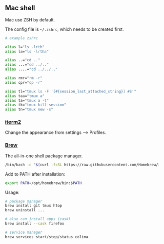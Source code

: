 ## Mac shell

Mac use ZSH by default.

The config file is `~/.zshrc`, which needs to be created first.

```bash
# example zshrc

alias l="ls -lrth"
alias la="ls -lrtha"

alias ..="cd .."
alias ...="cd ../.."
alias ....="cd ../../.."

alias rmr="rm -r"
alias cpr="cp -r"

alias tl="tmux ls -F '[#{session_last_attached_string}] #S'"
alias taa="tmux a"
alias ta="tmux a -t"
alias tk="tmux kill-session"
alias tn="tmux new -s"
```


### [iterm2](https://iterm2.com/)

Change the appearance from settings --> Profiles.


### [Brew](https://brew.sh/)

The all-in-one shell package manager.

```bash
/bin/bash -c "$(curl -fsSL https://raw.githubusercontent.com/Homebrew/install/HEAD/install.sh)"
```

Add to PATH after installation:

```bash
export PATH=/opt/homebrew/bin:$PATH
```

Usage:

```bash
# package manager
brew install git tmux htop
brew uninstall ...

# also can install apps (cask)
brew install --cask firefox

# service manager
brew services start/stop/status colima
```

